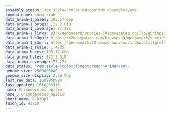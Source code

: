 ```yaml
---
assembly_status: <em style="color:maroon">No assembly</em>
common_name: snow crab
data_arima-1_bases: 193.17 Gbp
data_arima-1_bytes: 122.2 GiB
data_arima-1_coverage: 77.27x
data_arima-1_links: s3://genomeark/species/Chionoecetes_opilio/qChiOpi1/genomic_data/arima/<br>
data_arima-1_s3gui: https://42basepairs.com/browse/s3/genomeark/species/Chionoecetes_opilio/qChiOpi1/genomic_data/arima/
data_arima-1_s3url: https://genomeark.s3.amazonaws.com/index.html?prefix=species/Chionoecetes_opilio/qChiOpi1/genomic_data/arima/
data_arima-1_scale: 1.4725
data_arima_bases: 193.17 Gbp
data_arima_bytes: 122.2 GiB
data_arima_coverage: 77.27x
data_status: '<em style="color:forestgreen">Arima</em>'
genome_size: 2500000000
genome_size_display: 2.50 Gbp
last_raw_data: 1609968990
last_updated: 1618863313
name: Chionoecetes opilio
name_: Chionoecetes_opilio
short_name: qChiOpi
taxon_id: 41210
---
```

